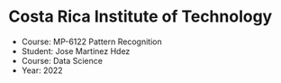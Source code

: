 # Costa Rica Institute of Technology
* Course: MP-6122 Pattern Recognition
* Student: Jose Martinez Hdez
* Course: Data Science 
* Year: 2022
